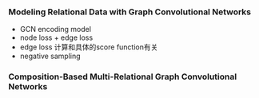 ### Modeling Relational Data with Graph Convolutional Networks
- GCN encoding model
- node loss + edge loss
- edge loss 计算和具体的score function有关
- negative sampling


### Composition-Based Multi-Relational Graph Convolutional Networks

